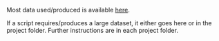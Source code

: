 Most data used/produced is available [here](https://rutgers.box.com/s/ss0kdj7uhpw2mtt1v39idcifbhwuluzu).

If a script requires/produces a large dataset, it either goes here or in the project folder. Further instructions are in each project folder.